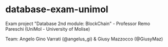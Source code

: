 ﻿# database-exam-unimol

Exam project "Database 2nd module: BlockChain" - Professor Remo Pareschi (UniMol - University of Molise)

Team: Angelo Gino Varrati (@angelus_gi) & Giusy Mazzocco (@GiusyMaz)
